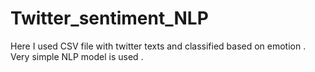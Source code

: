 # Twitter_sentiment_NLP
Here I used CSV file with twitter texts and classified based on emotion . Very simple NLP model is used .

